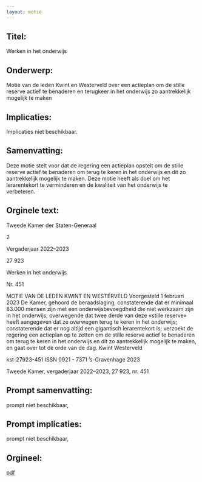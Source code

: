 ```yaml
---
layout: motie
---
```

## Titel:
Werken in het onderwijs
## Onderwerp:
Motie van de leden Kwint en Westerveld over een actieplan om de stille reserve actief te benaderen en terugkeer in het onderwijs zo aantrekkelijk mogelijk te maken
## Implicaties:
Implicaties niet beschikbaar.
## Samenvatting:

Deze motie stelt voor dat de regering een actieplan opstelt om de stille reserve actief te benaderen om terug te keren in het onderwijs en dit zo aantrekkelijk mogelijk te maken. Deze motie heeft als doel om het lerarentekort te verminderen en de kwaliteit van het onderwijs te verbeteren.
## Orginele text:


Tweede Kamer der Staten-Generaal

2

Vergaderjaar 2022–2023

27 923

Werken in het onderwijs

Nr. 451

MOTIE VAN DE LEDEN KWINT EN WESTERVELD
Voorgesteld 1 februari 2023
De Kamer,
gehoord de beraadslaging,
constaterende dat er minimaal 83.000 mensen zijn met een onderwijsbevoegdheid die niet werkzaam zijn in het onderwijs;
overwegende dat twee derde van deze «stille reserve» heeft aangegeven
dat ze overwegen terug te keren in het onderwijs;
constaterende dat er nog altijd een gigantisch lerarentekort is;
verzoekt de regering een actieplan op te zetten om de stille reserve actief
te benaderen om terug te keren in het onderwijs en dit zo aantrekkelijk
mogelijk te maken,
en gaat over tot de orde van de dag.
Kwint
Westerveld

kst-27923-451
ISSN 0921 - 7371
’s-Gravenhage 2023

Tweede Kamer, vergaderjaar 2022–2023, 27 923, nr. 451


## Prompt samenvatting:
prompt niet beschikbaar,

## Prompt implicaties:
prompt niet beschikbaar,
## Orgineel:
[pdf](https://gegevensmagazijn.tweedekamer.nl/OData/v4/2.0/Document(28270983-0af3-4a77-8bfb-a7695b360f1a)/resource)
